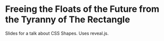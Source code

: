 # Freeing the Floats of the Future from the Tyranny of The Rectangle

Slides for a talk about CSS Shapes. Uses reveal.js.
